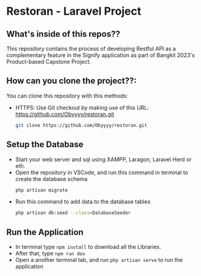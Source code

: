 # Restoran - Laravel Project

## What's inside of this repos??

This repository contains the process of developing Restful API as a complementary feature in the Signify application as part of Bangkit 2023's Product-based Capstone Project.

## How can you clone the project??:

You can clone this repository with this methods:

-   HTTPS: Use Git checkout by making use of this URL: https://github.com/Obyyyy/restoran.git
    ```sh
    git clone https://github.com/Obyyyy/restoran.git
    ```

## Setup the Database

-   Start your web server and sql using XAMPP, Laragon, Laravel Herd or eth.
-   Open the repository in VSCode, and run this command in terminal to create the database schema
    ```sh
    php artisan migrate
    ```
-   Run this command to add data to the database tables
    ```sh
    php artisan db:seed --class=DatabaseSeeder
    ```

## Run the Application

-   In terminal type `npm install` to download all the Libraries.
-   After that, type `npm run dev`
-   Open a another terminal tab, and run `php artisan serve` to run the application
